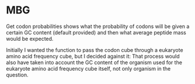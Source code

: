 # MBG
Get codon probabilities shows what the probability of codons will be given a certain GC content (default provided) and then what average peptide mass would be expected.

Initially I wanted the function to pass the codon cube through a eukaryote amino acid frequency cube, but I decided against it: That process would also have taken into account the GC content of the organism used for the eukaryote amino acid frequency cube itself, not only organism in the question.